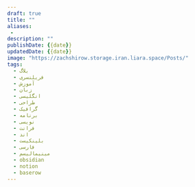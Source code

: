```yaml
---
draft: true
title: ""
aliases: 
 - 
description: ""
publishDate: {{date}} 
updatedDate: {{date}} 
image: "https://zachshirow.storage.iran.liara.space/Posts/"
tags:
  - بلاگ
  - فریلنسری
  - آموزش
  - زبان
  - انگلیسی
  - طراحی
  - گرافیک
  - برنامه
  - نویسی
  - فرانت
  - اند
  - بلینکیست
  - فارسی
  - مینیمالیسم
  - obsidian
  - notion
  - baserow
---
```





